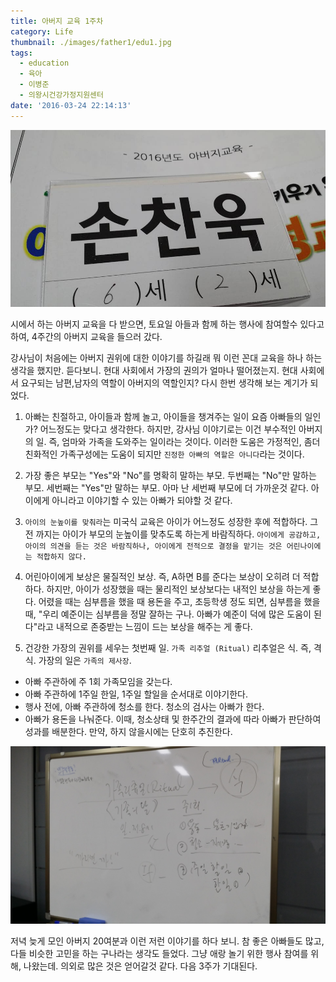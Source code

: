 ```yaml
---
title: 아버지 교육 1주차
category: Life
thumbnail: ./images/father1/edu1.jpg
tags:
  - education
  - 육아
  - 이병준
  - 의왕시건강가정지원센터
date: '2016-03-24 22:14:13'
---
```


![](./images/father1/edu1.jpg)

시에서 하는 아버지 교육을 다 받으면, 토요일 아들과 함께 하는 행사에 참여할수 있다고 하여, 4주간의 아버지 교육을 들으러 갔다.

강사님이 처음에는 아버지 권위에 대한 이야기를 하길래
뭐 이런 꼰대 교육을 하나 하는 생각을 했지만. 듣다보니.
현대 사회에서 가장의 권의가 얼마나 떨어졌는지.
현대 사회에서 요구되는 남편,남자의 역할이 아버지의 역할인지?
다시 한번 생각해 보는 계기가 되었다.

1. 아빠는 친절하고, 아이들과 함께 놀고, 아이들을 챙겨주는 일이 요즘 아빠들의 일인가? 어느정도는 맞다고 생각한다. 하지만, 강사님 이야기로는 이건 부수적인 아버지의 일. 즉, 엄마와 가족을 도와주는 일이라는 것이다.
   이러한 도움은 가정적인, 좀더 친화적인 가족구성에는 도움이 되지만 `진정한 아빠의 역할은 아니다`라는 것이다.

2. 가장 좋은 부모는 "Yes"와 "No"를 명확히 말하는 부모. 두번째는 "No"만 말하는 부모. 세번째는 "Yes"만 말하는 부모. 아마 난 세번째 부모에 더 가까운것 같다. 아이에게 아니라고 이야기할 수 있는 아빠가 되야할 것 같다.

3. `아이의 눈높이를 맞춰라`는 미국식 교육은 아이가 어느정도 성장한 후에 적합하다. 그 전 까지는 아이가 부모의 눈높이를 맞추도록 하는게 바람직하다. `아이에게 공감하고, 아이의 의견을 듣는 것은 바람직하나, 아이에게 전적으로 결정을 맡기는 것은 어린나이에는 적합하지 않다.`

4. 어린아이에게 보상은 물질적인 보상. 즉, A하면 B를 준다는 보상이 오히려 더 적합하다. 하지만, 아이가 성장했을 때는 물리적인 보상보다는 내적인 보상을 하는게 좋다. 어렸을 때는 심부름을 했을 때 용돈을 주고, 초등학생 정도 되면, 심부름을 했을 때, "우리 예준이는 심부름을 정말 잘하는 구나. 아빠가 예준이 덕에 많은 도움이 된다"라고 내적으로 존중받는 느낌이 드는 보상을 해주는 게 좋다.

5. 건강한 가장의 권위를 세우는 첫번째 일. `가족 리추얼 (Ritual)` 리추얼은 식. 즉, 격식. 가장의 일은 `가족의 제사장`.

- 아빠 주관하에 주 1회 가족모임을 갖는다.
- 아빠 주관하에 1주일 한일, 1주일 할일을 순서대로 이야기한다.
- 행사 전에, 아빠 주관하에 청소를 한다. 청소의 검사는 아빠가 한다.
- 아빠가 용돈을 나눠준다. 이때, 청소상태 및 한주간의 결과에 따라 아빠가 판단하여 성과를 배분한다. 만약, 하지 않을시에는 단호히 추진한다.

![](./images/father1/todo.jpg)

저녁 늦게 모인 아버지 20여분과 이런 저런 이야기를 하다 보니.
참 좋은 아빠들도 많고, 다들 비슷한 고민을 하는 구나라는 생각도 들었다.
그냥 애랑 놀기 위한 행사 참여를 위해, 나왔는데.
의외로 많은 것은 얻어갈것 같다.
다음 3주가 기대된다.
